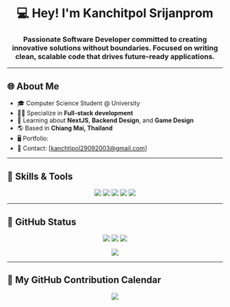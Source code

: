 <h1 align="center">💻 Hey! I'm Kanchitpol Srijanprom</h1>
<h3 align="center">Passionate Software Developer committed to creating innovative solutions without boundaries. Focused on writing clean, scalable code that drives future-ready applications.</h3>

---

## 🌐 About Me

- 🎓 Computer Science Student @ University
- 🧑‍💻 Specialize in **Full-stack development**
- 🔐 Learning about **NextJS**, **Backend Design**, and **Game Design**
- 🌎 Based in **Chiang Mai, Thailand**
- 🖥 Portfolio:
- 📩 Contact: [kanchtipol29092003@gmail.com]

---

## 🧠 Skills & Tools

<p align="center">
  <!-- Languages -->
  <img src="https://skillicons.dev/icons?i=c,cs,cpp,ts,js,lua,dart" />
  <!-- Frontend -->
  <img src="https://skillicons.dev/icons?i=react,nextjs,tailwind,angular" />
  <!-- Backend -->
  <img src="https://skillicons.dev/icons?i=nodejs,php,py" />
  <!-- Database -->
  <img src="https://skillicons.dev/icons?i=mongodb,mysql" />
  <!-- Tools -->
  <img src="https://skillicons.dev/icons?i=git,figma,vercel,unity,visualstudio,vscode,github,flutter," />
  
</p>

---

## 🖤 GitHub Status

<p align="center">
  <img src="https://github-readme-stats.vercel.app/api?username=KIRINTING&show_icons=true&count_private=true&theme=tokyonight&hide_border=true" />
  <img src="https://github-readme-stats.vercel.app/api/top-langs/?username=KIRINTING&layout=compact&theme=tokyonight&hide_border=true" />
  <img src="https://github-readme-streak-stats.herokuapp.com?user=KIRINTING&theme=dark&border_radius=4.7&mode=weekly" />
</p>

<p align="center">
  <img src="https://komarev.com/ghpvc/?username=KIRINTING&label=Profile+Views&color=8B5CF6&style=flat" />
</p>

---

## 📆 My GitHub Contribution Calendar

<p align="center">
  <img src="https://github-readme-activity-graph.vercel.app/graph?username=KIRINTING&theme=tokyo-night&hide_border=true" />
</p>



